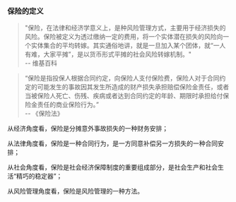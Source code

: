 ### 保险的定义

> "保险，在法律和经济学意义上，是种风险管理方式，主要用于经济损失的风险。保险被定义为透过缴纳一定的费用，将一个实体潜在损失的风险向一个实体集合的平均转嫁。其实通俗地讲，就是一旦加入某个团体，就“一人有难，大家平摊”，是以货币形式平摊的社会风险转嫁机制。"
                <br>        -- 维基百科


> “保险是指投保人根据合同约定，向保险人支付保险费，保险人对于合同约定的可能发生的事故因其发生所造成的财产损失承担赔偿保险金责任，或者当被保险人死亡、伤残、疾病或者达到合同约定的年龄、期限时承担给付保险金责任的商业保险行为。”
                <br>        -- 《保险法》
                
  
                
从经济角度看，保险是分摊意外事故损失的一种财务安排；<br>

从法律角度看，保险是一种合同行为，是一方同意补偿另一方损失的一种合同安排；<br>

从社会角度看，保险是社会经济保障制度的重要组成部分，是社会生产和社会生活“精巧的稳定器”；<br>

从风险管理角度看，保险是风险管理的一种方法。